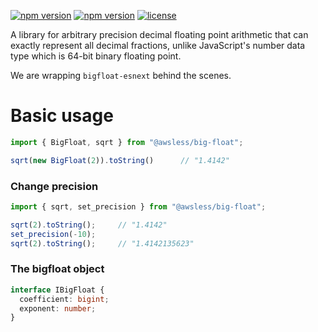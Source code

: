 
[![npm version](https://img.shields.io/npm/dw/@awsless/big-float)](https://www.npmjs.org/package/@awsless/big-float)
[![npm version](https://img.shields.io/npm/v/@awsless/big-float.svg?style=flat-square)](https://www.npmjs.org/package/@awsless/big-float)
[![license](https://img.shields.io/badge/license-MIT-brightgreen)](LICENSE)

A library for arbitrary precision decimal floating point arithmetic that can exactly represent all decimal fractions,
unlike JavaScript's number data type which is 64-bit binary floating point.

We are wrapping ```bigfloat-esnext``` behind the scenes.

# Basic usage
```typescript
import { BigFloat, sqrt } from "@awsless/big-float";

sqrt(new BigFloat(2)).toString()      // "1.4142"

```

### Change precision
```typescript
import { sqrt, set_precision } from "@awsless/big-float";

sqrt(2).toString();     // "1.4142"
set_precision(-10);
sqrt(2).toString();     // "1.4142135623"
```

### The bigfloat object
```typescript
interface IBigFloat {
  coefficient: bigint;
  exponent: number;
}
```
